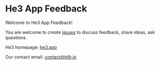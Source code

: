 # He3 App Feedback

Welcome to He3 App Feedback!

You are welcome to create [issues](https://github.com/he3-app/he3-community/issues) to discuss feedback, share ideas, ask questions.

He3 homepage: [he3.app](https://he3.app/)

Our contact email: contact@h8r.io

